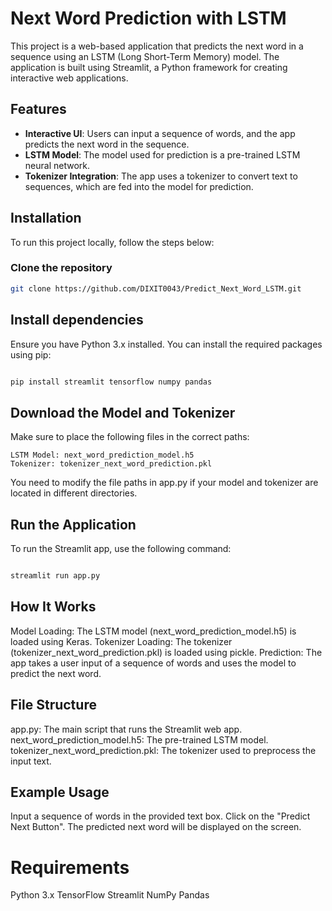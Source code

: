 # Next Word Prediction with LSTM

This project is a web-based application that predicts the next word in a sequence using an LSTM (Long Short-Term Memory) model. The application is built using Streamlit, a Python framework for creating interactive web applications.

## Features
- **Interactive UI**: Users can input a sequence of words, and the app predicts the next word in the sequence.
- **LSTM Model**: The model used for prediction is a pre-trained LSTM neural network.
- **Tokenizer Integration**: The app uses a tokenizer to convert text to sequences, which are fed into the model for prediction.

## Installation

To run this project locally, follow the steps below:

### Clone the repository
```bash
git clone https://github.com/DIXIT0043/Predict_Next_Word_LSTM.git
```
## Install dependencies

Ensure you have Python 3.x installed. You can install the required packages using pip:

```bash

pip install streamlit tensorflow numpy pandas
```
## Download the Model and Tokenizer

Make sure to place the following files in the correct paths:

    LSTM Model: next_word_prediction_model.h5
    Tokenizer: tokenizer_next_word_prediction.pkl

You need to modify the file paths in app.py if your model and tokenizer are located in different directories.
## Run the Application

To run the Streamlit app, use the following command:

```bash

streamlit run app.py
```
## How It Works

Model Loading: The LSTM model (next_word_prediction_model.h5) is loaded using Keras.
Tokenizer Loading: The tokenizer (tokenizer_next_word_prediction.pkl) is loaded using pickle.
Prediction: The app takes a user input of a sequence of words and uses the model to predict the next word.

## File Structure

app.py: The main script that runs the Streamlit web app.
next_word_prediction_model.h5: The pre-trained LSTM model.
tokenizer_next_word_prediction.pkl: The tokenizer used to preprocess the input text.

## Example Usage

Input a sequence of words in the provided text box.
Click on the "Predict Next Button".
The predicted next word will be displayed on the screen.

# Requirements

Python 3.x
TensorFlow
Streamlit
NumPy
Pandas
